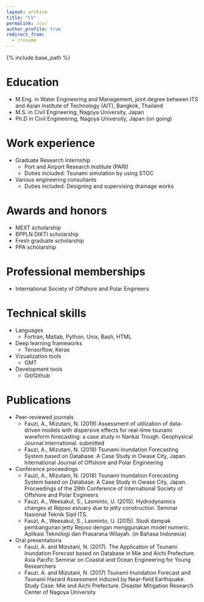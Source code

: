 ```yaml
---
layout: archive
title: "CV"
permalink: /cv/
author_profile: true
redirect_from:
  - /resume
---
```


{% include base_path %}

Education
======
<!-- * Associate in Civil Engineering, Institut Teknologi Sepuluh Nopember (ITS), Surabaya, Indonesia
* B.S. in Civil Engineering, ITS, Surabaya, Indonesia -->
* M.Eng. in Water Engineering and Management, joint degree between ITS and Asian Institute of Technology (AIT), Bangkok, Thailand
* M.S. in Civil Engineering, Nagoya University, Japan
* Ph.D in Civil Engineering, Nagoya University, Japan (on going)

Work experience
======
* Graduate Research Internship
  * Port and Airport Research Institute (PARI)
  * Duties included: Tsunami simulation by using STOC
* Various engineering consultants
  * Duties included: Designing and supervising drainage works

Awards and honors
======
* MEXT scholarship
* BPPLN DIKTI scholarship
* Fresh graduate scholarship
* PPA scholarship

Professional memberships
======
* International Society of Offshore and Polar Engineers

Technical skills
======
* Languages
  * Fortran, Matlab, Python, Unix, Bash, HTML
* Deep learning frameworks
  * Tensorflow, Keras
* Vizualization tools
  * GMT
* Development tools
  * Git/Github

Publications
======
* Peer-reviewed journals
  * Fauzi, A., Mizutani, N. (2019) Assessment of utilization of data-driven models with dispersive effects for real-time tsunami waveform forecasting: a case study in Nankai Trough. Geophysical Journal International. submitted
  * Fauzi, A., Mizutani, N. (2019) Tsunami Inundation Forecasting System based on Database: A Case Study in Owase City, Japan. International Journal of Offshore and Polar Engineering
* Conference proceedings
  * Fauzi, A., Mizutani, N. (2018) Tsunami Inundation Forecasting System based on Database: A Case Study in Owase City, Japan. Proceedings of the 28th Conference of International Society of Offshore and Polar Engineers
  * Fauzi, A., Weesakul, S., Lasminto, U. (2015). Hydrodynamics changes at Rejoso estuary due to jetty construction. Seminar Nasional Teknik Sipil ITS.
  * Fauzi, A., Weesakul, S., Lasminto, U. (2015). Studi dampak pembangunan jetty Rejoso dengan menggunakan model numeric. Aplikasi Teknologi dan Prasarana Wilayah. (in Bahasa Indonesia)
* Oral presentations
  * Fauzi, A. and Mizutani, N. (2017). The Application of Tsunami Inundation Forecast based on Database in Mie and Aichi Prefecture. Asia Pacific Seminar on Coastal and Ocean Engineering for Young Researchers
  * Fauzi. A. and Mizutani, N. (2017) Tsunami Inundation Forecast and Tsunami Hazard Assessment induced by Near-field Earthquake. Study Case: Mie and Aichi Prefecture. Disaster Mitigation Research Center of Nagoya University 

<!-- Publications
======
  <ul>{% for post in site.publications %}
    {% include archive-single-cv.html %}
  {% endfor %}</ul> -->
